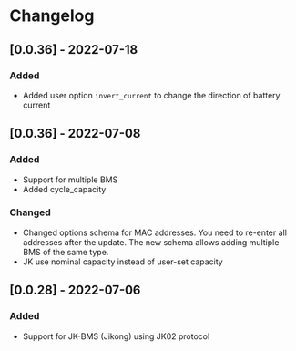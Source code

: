# Changelog

## [0.0.36] - 2022-07-18
### Added
- Added user option `invert_current` to change the direction of battery current

## [0.0.36] - 2022-07-08
### Added
- Support for multiple BMS
- Added cycle_capacity

### Changed
- Changed options schema for MAC addresses. You need to re-enter all addresses after the update. The new schema allows adding multiple BMS of the same type.
- JK use nominal capacity instead of user-set capacity

## [0.0.28] - 2022-07-06
### Added
- Support for JK-BMS (Jikong) using JK02 protocol